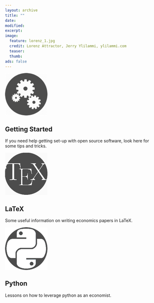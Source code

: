 ```yaml
---
layout: archive
title: ""
date:
modified:
excerpt:
image:
  feature: lorenz_1.jpg
  credit: Lorenz Attractor, Jerry Ylilammi, ylilammi.com
  teaser:
  thumb:
ads: false
---
```


<div class="tile">
	<a href="{{ site.url }}/programming/tips"><img src="/images/gears.png" /></a>
    <h2 class="post-title">Getting Started</h2>
	<p class="post-excerpt">If you need help getting set-up with open source software, look here for some tips and tricks.</p>
</div>

<div class="tile">
	<a href="{{ site.url }}/tex"><img src="/images/tex1.png" /></a>
    <h2 class="post-title">LaTeX</h2>
	<p class="post-excerpt">Some useful information on writing economics papers in LaTeX.</p>
</div>

<div class="tile">
	<a href="{{ site.url }}/python"><img src="/images/python1.png" /></a>
    <h2 class="post-title">Python</h2>
	<p class="post-excerpt">Lessons on how to leverage python as an economist.</p>
</div>
<script>
  (function(i,s,o,g,r,a,m){i['GoogleAnalyticsObject']=r;i[r]=i[r]||function(){
  (i[r].q=i[r].q||[]).push(arguments)},i[r].l=1*new Date();a=s.createElement(o),
  m=s.getElementsByTagName(o)[0];a.async=1;a.src=g;m.parentNode.insertBefore(a,m)
  })(window,document,'script','//www.google-analytics.com/analytics.js','ga');

  ga('create', 'UA-62675051-1', 'auto');
  ga('send', 'pageview');

</script>
